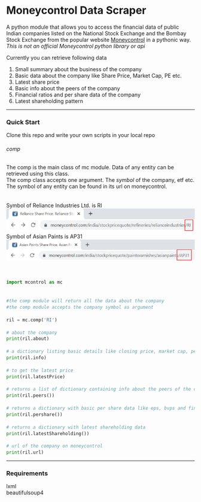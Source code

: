 # Moneycontrol Data Scraper


A python module that allows you to access the financial data of public Indian companies listed on the National Stock Exchange and the Bombay Stock Exchange from the popular website [Moneycontrol](https://www.moneycontrol.com/) in a pythonic way.</br>
*This is not an official Moneycontrol python library or api*

Currently you can retrieve following data
1. Small summary about the business of the company
2. Basic data about the company like Share Price, Market Cap, PE etc.
3. Latest share price
4. Basic info about the peers of the company
5. Financial ratios and per share data of the company
6. Latest shareholding pattern
___
### Quick Start
Clone this repo and write your own scripts in your local repo
###### comp
The comp is the main class of mc module. Data of any entity can be retrieved using this class.</br>
The comp class accepts one argument. The *symbol* of the company, etf etc. The symbol of any entity can be found in its url on moneycontrol.<br><br>
<br>Symbol of Reliance Industries Ltd. is RI
![Symbol of Reliance](image/relurl.png)
Symbol of Asian Paints is AP31
![Symbol of Asian Paints](image/aiurl.png)

<br>

```python
import mcontrol as mc


#the comp module will return all the data about the company
#the comp module accepts the company symbol as argument

ril = mc.comp('RI')

# about the company
print(ril.about)

# a dictionary listing basic details like closing price, market cap, pe etc
print(ril.info)

# to get the latest price
print(ril.latestPrice)

# returns a list of dictionary containing info about the peers of the company
print(ril.peers())

# returns a dictionary with basic per share data like eps, bvps and financial ratios
print(ril.pershare())

# returns a dictionary with latest shareholding data
print(ril.latestShareholding())

# url of the company on moneycontrol
print(ril.url)
```

___

### Requirements
lxml</br>
beautifulsoup4
